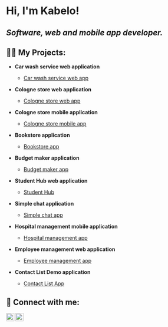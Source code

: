 <h1>Hi, I'm Kabelo!<br/></h1>

<h2>
<em>Software, web and mobile app developer. </em>
</h2>

<h2>
  👨‍💻 My Projects:
</h2>

- <b>Car wash service web application</b>
  - [Car wash service web app](https://github.com/KabeloDev/car-wash-service)

- <b>Cologne store web application</b>
  - [Cologne store web app](https://github.com/KabeloDev/cologne-store-web)


- <b>Cologne store mobile application</b>
  - [Cologne store mobile app](https://github.com/KabeloDev/cologne-store-mobile)

- <b>Bookstore application</b>
  - [Bookstore app](https://github.com/KabeloDev/Bookstore)
    
- <b>Budget maker application</b>
  - [Budget maker app](https://github.com/KabeloDev/Budget-Maker)
    
- <b>Student Hub web application</b>
  - [Student Hub](https://github.com/KabeloDev/StudentHub)
    
- <b>Simple chat application</b>
  - [Simple chat app](https://github.com/KabeloDev/Chat-App)

- <b>Hospital management mobile application</b>
  - [Hospital management app](https://github.com/KabeloDev/Hospital-management-app)
    
- <b>Employee management web application</b>
  - [Employee management app](https://github.com/KabeloDev/Employee-management-app)
    
- <b>Contact List Demo application</b>
  - [Contact List App](https://github.com/KabeloDev/Conatct-List-Demo-App)




<h2> 🤳 Connect with me:</h2>

[<img align="left" alt="JoshMadakor | YouTube" width="22px" src="https://cdn.jsdelivr.net/npm/simple-icons@v3/icons/youtube.svg" />][youtube]
[<img align="left" alt="JoshMadakor | LinkedIn" width="22px" src="https://cdn.jsdelivr.net/npm/simple-icons@v3/icons/linkedin.svg" />][linkedin]

[youtube]: https://www.youtube.com/channel/UC2vKVgxbw8lKSVZIlU9VeOA
[linkedin]: https://www.linkedin.com/in/kabelo-makhanya-224b82315/

